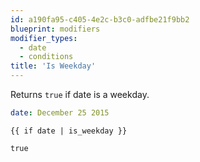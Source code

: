 ```yaml
---
id: a190fa95-c405-4e2c-b3c0-adfbe21f9bb2
blueprint: modifiers
modifier_types:
  - date
  - conditions
title: 'Is Weekday'
---
```

Returns `true` if date is a weekday.

```yaml
date: December 25 2015
```

```
{{ if date | is_weekday }}
```


```html
true
```
